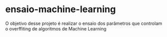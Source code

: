 # ensaio-machine-learning
 O objetivo desse projeto é realizar o ensaio dos parâmetros que  controlam o overffiting de algoritmos de Machine Learning

